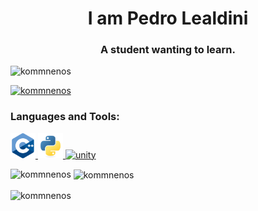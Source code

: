 <h1 align="center">I am Pedro Lealdini</h1>
<h3 align="center">A student wanting to learn.</h3>

<p align="left"> <img src="https://komarev.com/ghpvc/?username=kommnenos&label=Profile%20views&color=0e75b6&style=flat" alt="kommnenos" /> </p>

<p align="left"> <a href="https://github.com/ryo-ma/github-profile-trophy"><img src="https://github-profile-trophy.vercel.app/?username=kommnenos" alt="kommnenos" /></a> </p>


<h3 align="left">Languages and Tools:</h3>
<p align="left"> <a href="https://www.w3schools.com/cpp/" target="_blank"> <img src="https://raw.githubusercontent.com/devicons/devicon/master/icons/cplusplus/cplusplus-original.svg" alt="cplusplus" width="40" height="40"/> </a> <a href="https://www.python.org" target="_blank"> <img src="https://raw.githubusercontent.com/devicons/devicon/master/icons/python/python-original.svg" alt="python" width="40" height="40"/> </a> <a href="https://unity.com/" target="_blank"> <img src="https://www.vectorlogo.zone/logos/unity3d/unity3d-icon.svg" alt="unity" width="40" height="40"/> </a> </p>

<p><img align="left" src="https://github-readme-shower.vercel.app/api/top-langs?username=kommnenos&show_icons=true&locale=en&layout=donut&langs_count=10&size_weight=0&count_weight=1" alt="kommnenos" /></p>

<p>&nbsp;<img align="center" src="https://github-readme-shower.vercel.app/api?username=kommnenos&show_icons=true&locale=en" alt="kommnenos" /></p>

<p><img align="center" src="https://github-readme-streak-stats.herokuapp.com/?user=kommnenos&" alt="kommnenos" /></p>
